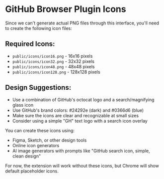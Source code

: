 # GitHub Browser Plugin Icons

Since we can't generate actual PNG files through this interface, you'll need to create the following icon files:

## Required Icons:
- `public/icons/icon16.png` - 16x16 pixels
- `public/icons/icon32.png` - 32x32 pixels  
- `public/icons/icon48.png` - 48x48 pixels
- `public/icons/icon128.png` - 128x128 pixels

## Design Suggestions:
- Use a combination of GitHub's octocat logo and a search/magnifying glass icon
- Use GitHub's brand colors: #24292e (dark) and #0366d6 (blue)
- Make sure the icons are clear and recognizable at small sizes
- Consider using a simple "GH" text logo with a search icon overlay

You can create these icons using:
- Figma, Sketch, or other design tools
- Online icon generators
- AI image generators with prompts like "GitHub search icon, simple, clean design"

For now, the extension will work without these icons, but Chrome will show default placeholder icons.
